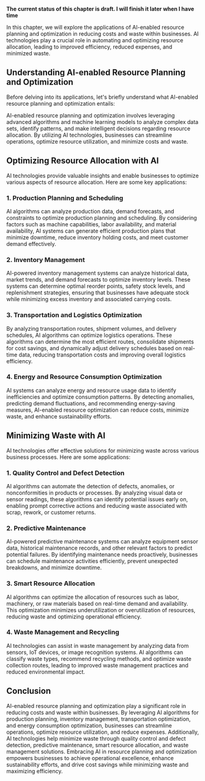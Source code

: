 **The current status of this chapter is draft. I will finish it later when I have time**

In this chapter, we will explore the applications of AI-enabled resource planning and optimization in reducing costs and waste within businesses. AI technologies play a crucial role in automating and optimizing resource allocation, leading to improved efficiency, reduced expenses, and minimized waste.

Understanding AI-enabled Resource Planning and Optimization
-----------------------------------------------------------

Before delving into its applications, let's briefly understand what AI-enabled resource planning and optimization entails:

AI-enabled resource planning and optimization involves leveraging advanced algorithms and machine learning models to analyze complex data sets, identify patterns, and make intelligent decisions regarding resource allocation. By utilizing AI technologies, businesses can streamline operations, optimize resource utilization, and minimize costs and waste.

Optimizing Resource Allocation with AI
--------------------------------------

AI technologies provide valuable insights and enable businesses to optimize various aspects of resource allocation. Here are some key applications:

### 1. **Production Planning and Scheduling**

AI algorithms can analyze production data, demand forecasts, and constraints to optimize production planning and scheduling. By considering factors such as machine capabilities, labor availability, and material availability, AI systems can generate efficient production plans that minimize downtime, reduce inventory holding costs, and meet customer demand effectively.

### 2. **Inventory Management**

AI-powered inventory management systems can analyze historical data, market trends, and demand forecasts to optimize inventory levels. These systems can determine optimal reorder points, safety stock levels, and replenishment strategies, ensuring that businesses have adequate stock while minimizing excess inventory and associated carrying costs.

### 3. **Transportation and Logistics Optimization**

By analyzing transportation routes, shipment volumes, and delivery schedules, AI algorithms can optimize logistics operations. These algorithms can determine the most efficient routes, consolidate shipments for cost savings, and dynamically adjust delivery schedules based on real-time data, reducing transportation costs and improving overall logistics efficiency.

### 4. **Energy and Resource Consumption Optimization**

AI systems can analyze energy and resource usage data to identify inefficiencies and optimize consumption patterns. By detecting anomalies, predicting demand fluctuations, and recommending energy-saving measures, AI-enabled resource optimization can reduce costs, minimize waste, and enhance sustainability efforts.

Minimizing Waste with AI
------------------------

AI technologies offer effective solutions for minimizing waste across various business processes. Here are some applications:

### 1. **Quality Control and Defect Detection**

AI algorithms can automate the detection of defects, anomalies, or nonconformities in products or processes. By analyzing visual data or sensor readings, these algorithms can identify potential issues early on, enabling prompt corrective actions and reducing waste associated with scrap, rework, or customer returns.

### 2. **Predictive Maintenance**

AI-powered predictive maintenance systems can analyze equipment sensor data, historical maintenance records, and other relevant factors to predict potential failures. By identifying maintenance needs proactively, businesses can schedule maintenance activities efficiently, prevent unexpected breakdowns, and minimize downtime.

### 3. **Smart Resource Allocation**

AI algorithms can optimize the allocation of resources such as labor, machinery, or raw materials based on real-time demand and availability. This optimization minimizes underutilization or overutilization of resources, reducing waste and optimizing operational efficiency.

### 4. **Waste Management and Recycling**

AI technologies can assist in waste management by analyzing data from sensors, IoT devices, or image recognition systems. AI algorithms can classify waste types, recommend recycling methods, and optimize waste collection routes, leading to improved waste management practices and reduced environmental impact.

Conclusion
----------

AI-enabled resource planning and optimization play a significant role in reducing costs and waste within businesses. By leveraging AI algorithms for production planning, inventory management, transportation optimization, and energy consumption optimization, businesses can streamline operations, optimize resource utilization, and reduce expenses. Additionally, AI technologies help minimize waste through quality control and defect detection, predictive maintenance, smart resource allocation, and waste management solutions. Embracing AI in resource planning and optimization empowers businesses to achieve operational excellence, enhance sustainability efforts, and drive cost savings while minimizing waste and maximizing efficiency.
